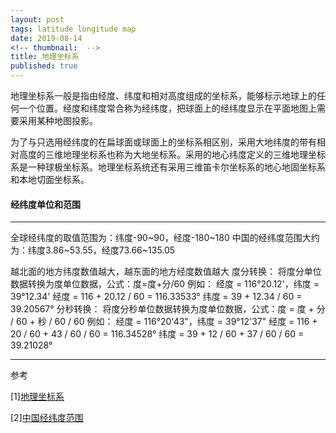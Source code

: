```yaml
---
layout: post
tags: latitude longitude map
date: 2019-08-14
<!-- thumbnail:  -->
title: 地理坐标系
published: true
---
```


地理坐标系一般是指由经度、纬度和相对高度组成的坐标系，能够标示地球上的任何一个位置。经度和纬度常合称为经纬度，把球面上的经纬度显示在平面地图上需要采用某种地图投影。

为了与只选用经纬度的在扁球面或球面上的坐标系相区别，采用大地纬度的带有相对高度的三维地理坐标系也称为大地坐标系。采用的地心纬度定义的三维地理坐标系是一种球极坐标系。地理坐标系统还有采用三维笛卡尔坐标系的地心地固坐标系和本地切面坐标系。
<!--more-->


#### 经纬度单位和范围
---
全球经纬度的取值范围为：纬度-90~90，经度-180~180
中国的经纬度范围大约为：纬度3.86~53.55，经度73.66~135.05

越北面的地方纬度数值越大，越东面的地方经度数值越大
度分转换： 将度分单位数据转换为度单位数据，公式：度=度+分/60
例如： 经度 = 116°20.12'，纬度 = 39°12.34'
经度 = 116 + 20.12 / 60 = 116.33533°
纬度 = 39 + 12.34 / 60 = 39.20567°
分秒转换： 将度分秒单位数据转换为度单位数据，公式：度 = 度 + 分 / 60 + 秒 / 60 / 60
例如： 经度 = 116°20'43"，纬度 = 39°12'37"
经度 = 116 + 20 / 60 + 43 / 60 / 60 = 116.34528°
纬度 = 39 + 12 / 60 + 37 / 60 / 60 = 39.21028°


---

参考

[1][地理坐标系](https://zh.wikipedia.org/wiki/%E5%9C%B0%E7%90%86%E5%9D%90%E6%A0%87%E7%B3%BB)

[2][中国经纬度范围](https://www.cnblogs.com/inteliot/archive/2012/09/14/2684471.html)

